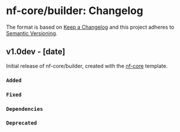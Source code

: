 # nf-core/builder: Changelog

The format is based on [Keep a Changelog](https://keepachangelog.com/en/1.0.0/)
and this project adheres to [Semantic Versioning](https://semver.org/spec/v2.0.0.html).

## v1.0dev - [date]

Initial release of nf-core/builder, created with the [nf-core](https://nf-co.re/) template.

### `Added`

### `Fixed`

### `Dependencies`

### `Deprecated`
